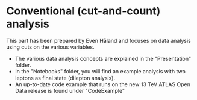 # Conventional (cut-and-count) analysis 

This part has been prepared by Even Håland and focuses on data analysis using cuts on the various variables.

 - The various data analysis concepts are explained in the "Presentation" folder.
 - In the "Notebooks" folder, you will find an example analysis with two leptons as final state (dilepton analysis).  
 - An up-to-date code example that runs on the new 13 TeV ATLAS Open Data release is found under "CodeExample"
 
